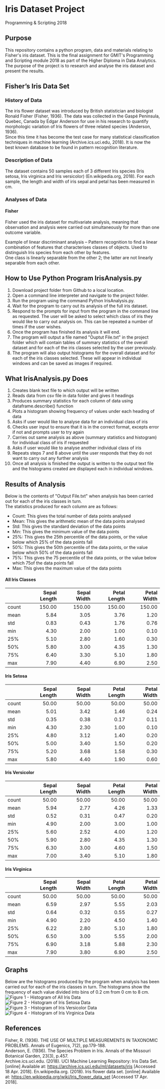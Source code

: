 Iris Dataset Project
========================
Programming &amp; Scripting 2018

## Purpose
This repository contains a python program, data and materials relating to Fisher's iris dataset.
This is the final assignment for GMIT's Programming and Scripting module 2018 as part of the Higher Diploma in Data Analytics. The purpose of the project is to research and analyse the iris dataset and present the results.

## Fisher’s Iris Data Set

### History of Data
The iris flower dataset was introduced by British statistician and biologist Ronald Fisher (Fisher, 1936). The data was collected in the Gaspé Peninsula, Quebec, Canada by Edgar Anderson for use in his research to quantify morphologic variation of Iris flowers of three related species (Anderson, 1936).\
Since this time it has become the test case for many statistical classification techniques in machine learning (Archive.ics.uci.edu, 2018). It is now the best known database to be found in pattern recognition literature.

### Description of Data
The dataset contains 50 samples each of 3 different Iris species (Iris setosa, Iris virginica and Iris versicolor) (En.wikipedia.org, 2018). For each sample, the length and width of iris sepal and petal has been measured in cm.

### Analyses of Data
#### Fisher
Fisher used the iris dataset for multivariate analysis, meaning that observation and analysis were carried out simultaneously for more than one outcome variable. 

Example of linear discriminant analysis – Pattern recognition to find a linear combination of features that characterises classes of objects. Used to distinguish Iris species from each other by features.\
One class is linearly separable from the other 2; the latter are not linearly separable from each other. 

## How to Use Python Program IrisAnalysis.py
1. Download project folder from Github to a local location.
2. Open a command line interpreter and navigate to the project folder.
3. Run the program using the command Python IrisAnalysis.py.
4. Wait for the program to carry out its analysis of the full iris dataset.
5. Respond to the prompts for input from the program in the command line as requested. The user will be asked to select which class of iris they would like to carry out analysis on. This can be repeated a number of times if the user wishes.
6. Once the program has finished its analysis it will end.
7. The program will output a file named "Ouptut File.txt" in the project folder which will contain tables of summary statistics of the overall dataset and for each of the iris classes selected by the user previously.
8. The program will also output histograms for the overall dataset and for each of the iris classes selected. These will appear in individual windows and can be saved as images if required.

## What IrisAnalysis.py Does
1. Creates blank text file to which output will be written
2. Reads data from csv file in data folder and gives it headings
3. Produces summary statistics for each column of data using dataframe.describe() function
4. Plots a histogram showing frequency of values under each heading of data
5. Asks if user would like to analyse data for an individual class of iris
6. Checks user input to ensure that it is in the correct format, excepts error if not and prompts user to try again
7. Carries out same analysis as above (summary statistics and histogram) for individual class of iris if requested
8. Asks if user would like to analyse another individual class of iris
9. Repeats steps 7 and 8 above until the user responds that they do not want to carry out any further analysis
10. Once all analysis is finished the output is written to the output text file and the histograms created are displayed each in individual windows.

## Results of Analysis
Below is the contents of "Output File.txt" when analysis has been carried out for each of the iris classes in turn.\
The statistics produced for each column are as follows:
- Count: This gives the total number of data points analysed
- Mean: This gives the arithmetic mean of the data points analysed
- Std: This gives the standard deviation of the data points
- Min: This gives the minimum value of the data points
- 25%: This gives the 25th percentile of the data points, or the value below which 25% of the data points fall
- 50%: This gives the 50th percentile of the data points, or the value below which 50% of the data points fall
- 75%: This gives the 75 percentile of the data points, or the value below which 75of the data points fall
- Max: This gives the maximum value of the data points

#### All Iris Classes

|      | Sepal Length | Sepal Width | Petal Length | Petal Width|
|------|-------------:|------------:|-------------:|-----------:|
|count |      150.00  |    150.00   |    150.00    |  150.00    |
|mean  |        5.84  |      3.05   |      3.76    |    1.20    |
|std   |        0.83  |      0.43   |      1.76    |    0.76    |
|min   |        4.30  |      2.00   |      1.00    |    0.10    |
|25%   |        5.10  |      2.80   |      1.60    |    0.30    |
|50%   |        5.80  |      3.00   |      4.35    |    1.30    |
|75%   |        6.40  |      3.30   |      5.10    |    1.80    |
|max   |        7.90  |      4.40   |      6.90    |    2.50    |

#### Iris Setosa

|      | Sepal Length | Sepal Width | Petal Length | Petal Width|
|------|-------------:|------------:|-------------:|-----------:|
|count |       50.00  |     50.00   |     50.00    |   50.00    |
|mean  |        5.01  |      3.42   |      1.46    |    0.24    |
|std   |        0.35  |      0.38   |      0.17    |    0.11    |
|min   |        4.30  |      2.30   |      1.00    |    0.10    |
|25%   |        4.80  |      3.12   |      1.40    |    0.20    |
|50%   |        5.00  |      3.40   |      1.50    |    0.20    |
|75%   |        5.20  |      3.68   |      1.58    |    0.30    |
|max   |        5.80  |      4.40   |      1.90    |    0.60    |

#### Iris Versicolor

|      | Sepal Length | Sepal Width | Petal Length | Petal Width|
|------|-------------:|------------:|-------------:|-----------:|
|count |       50.00  |     50.00   |     50.00    |   50.00    |
|mean  |        5.94  |      2.77   |      4.26    |    1.33    |
|std   |        0.52  |      0.31   |      0.47    |    0.20    |
|min   |        4.90  |      2.00   |      3.00    |    1.00    |
|25%   |        5.60  |      2.52   |      4.00    |    1.20    |
|50%   |        5.90  |      2.80   |      4.35    |    1.30    |
|75%   |        6.30  |      3.00   |      4.60    |    1.50    |
|max   |        7.00  |      3.40   |      5.10    |    1.80    |

#### Iris Virginica

|      | Sepal Length | Sepal Width | Petal Length | Petal Width|
|------|-------------:|------------:|-------------:|-----------:|
|count |       50.00  |     50.00   |     50.00    |   50.00    |
|mean  |        6.59  |      2.97   |      5.55    |    2.03    |
|std   |        0.64  |      0.32   |      0.55    |    0.27    |
|min   |        4.90  |      2.20   |      4.50    |    1.40    |
|25%   |        6.22  |      2.80   |      5.10    |    1.80    |
|50%   |        6.50  |      3.00   |      5.55    |    2.00    |
|75%   |        6.90  |      3.18   |      5.88    |    2.30    |
|max   |        7.90  |      3.80   |      6.90    |    2.50    |

## Graphs
Below are the histograms produced by the program when analysis has been carried out for each of the iris classes in turn. The histograms show the frequency of each value divided into bins of 0.2 cm from 0 cm to 8 cm.
![Figure 1 - Histogram of All Iris Data](Images/IrisDatasetHistogram.png)
![Figure 2 - Histogram of Iris Setosa Data](Images/IrisSetosaHistogram.png)
![Figure 3 - Histogram of Iris Versicolor Data](Images/IrisVersicolorHistogram.png)
![Figure 4 - Histogram of Iris Virginica Data](Images/IrisVirginicaHistogram.png)


## References
Fisher, R. (1936). THE USE OF MULTIPLE MEASUREMENTS IN TAXONOMIC PROBLEMS. Annals of Eugenics, 7(2), pp.179-188.\
Anderson, E. (1936). The Species Problem in Iris. Annals of the Missouri Botanical Garden, 23(3), p.457.\
Archive.ics.uci.edu. (2018). UCI Machine Learning Repository: Iris Data Set. [online] Available at: https://archive.ics.uci.edu/ml/datasets/iris [Accessed 18 Apr. 2018].
En.wikipedia.org. (2018). Iris flower data set. [online] Available at: https://en.wikipedia.org/wiki/Iris_flower_data_set [Accessed 17 Apr. 2018].
